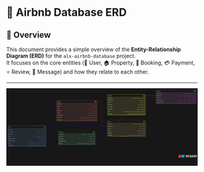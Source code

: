 # 🏡 Airbnb Database ERD

## 📖 Overview
This document provides a simple overview of the **Entity-Relationship Diagram (ERD)** for the `alx-airbnb-database` project.  
It focuses on the core entities (👤 User, 🏠 Property, 📅 Booking, 💳 Payment, ⭐ Review, 💬 Message) and how they relate to each other.  

---

![Airbnb Database ERD](./airbnb_erd.svg)  
